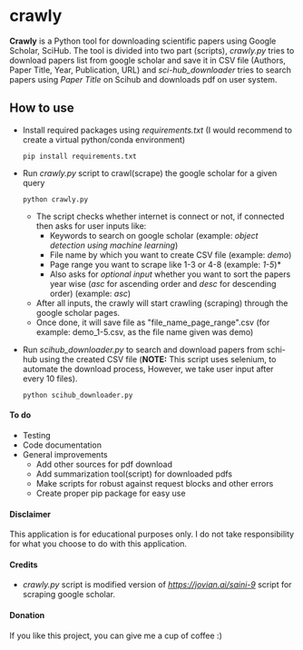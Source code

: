 # crawly
**Crawly** is a Python tool for downloading scientific papers using Google Scholar, SciHub. The tool is divided into two part (scripts), *crawly.py* tries to download papers list from google scholar and save it in CSV file (Authors, Paper Title, Year, Publication, URL) and *sci-hub_downloader* tries to search papers using *Paper Title* on Scihub and downloads pdf on user system. 

## How to use
- Install required packages using *requirements.txt* (I would recommend to create a virtual python/conda environment)

      pip install requirements.txt
- Run *crawly.py* script to crawl(scrape) the google scholar for a given query

      python crawly.py
      
  - The script checks whether internet is connect or not, if connected then asks for user inputs like:
    - Keywords to search on google scholar (example: *object detection using machine learning*)
    - File name by which you want to create CSV file (example: *demo*)
    - Page range you want to scrape like 1-3 or 4-8 (example: *1-5*)*
    - Also asks for *optional input* whether you want to sort the papers year wise (*asc* for ascending order and *desc* for descending order) (example: *asc*)
   - After all inputs, the crawly will start crawling (scraping) through the google scholar pages.
   - Once done, it will save file as "file_name_page_range".csv (for example: demo_1-5.csv, as the file name given was demo)
   
- Run *scihub_downloader.py* to search and download papers from schi-hub using the created CSV file (**NOTE:** This script uses selenium, to automate the download process, However, we take user input after every 10 files).

      python scihub_downloader.py
 
 

#### To do
- Testing
- Code documentation
- General improvements
    - Add other sources for pdf download
    - Add summarization tool(script) for downloaded pdfs
    - Make scripts for robust against request blocks and other errors
    - Create proper pip package for easy use

#### Disclaimer
This application is for educational purposes only. I do not take responsibility for what you choose to do with this application.

#### Credits
- *crawly.py* script is modified version of *https://jovian.ai/saini-9* script for scraping google scholar.

#### Donation
If you like this project, you can give me a cup of coffee :)
